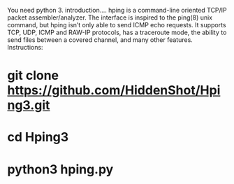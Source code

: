 You need python 3.
introduction....
hping is a command-line oriented TCP/IP packet assembler/analyzer. The interface is inspired to the ping(8) unix command, but hping isn’t only able to send ICMP echo requests. It supports TCP, UDP, ICMP and RAW-IP protocols, has a traceroute mode, the ability to send files between a covered channel, and many other features.
Instructions:
# git clone https://github.com/HiddenShot/Hping3.git
# cd Hping3
# python3 hping.py
